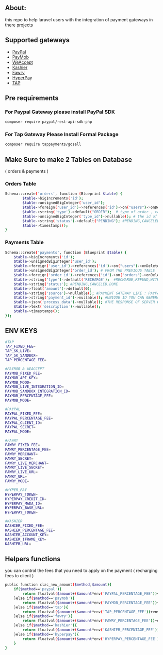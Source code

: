 ## About:

this repo to help laravel users with the integration of payment gateways in there projects

## Supported gateways

- [PayPal](https://paypal.com/)
- [PayMob](https://paymob.com/)
- [WeAccept](https://paymob.com/)
- [Kashier](https://kashier.io/)
- [Fawry](https://fawry.com/)
- [HyperPay](https://www.hyperpay.com/)
- [TAP](https://www.tap.company/)

## Pre requirements

### For Paypal Gateway please install PayPal SDK

```bash
composer require paypal/rest-api-sdk-php
```

### For Tap Gateway Please Install Formal Package

```bash
composer require tappayments/gosell
```

## Make Sure to make 2 Tables on Database 
( orders & payments )

### Orders Table

```bash
Schema::create('orders', function (Blueprint $table) {
		$table->bigIncrements('id');
		$table->unsignedBigInteger('user_id');
		$table->foreign('user_id')->references('id')->on("users")->onDelete('cascade'); 
		$table->string('type')->default("ORDER");  # type of order , can be course,product,service,etc
		$table->unsignedBigInteger('type_id')->nullable(); # the id of the type , for example : if the product id is 10 then type=product & type_id=10
		$table->string('status')->default("PENDING"); #PENDING,CANCELED,DONE
		$table->timestamps();
}
```

### Payments Table

```bash
Schema::create('payments', function (Blueprint $table) {   
    $table->bigIncrements('id');
    $table->unsignedBigInteger('user_id');
    $table->foreign('user_id')->references('id')->on("users")->onDelete('cascade');  
    $table->unsignedBigInteger('order_id'); # FROM THE PREVIOUS TABLE
    $table->foreign('order_id')->references('id')->on("orders")->onDelete('cascade'); 
    $table->string('type')->default('RECHARGE');  #RECHARGE,REFUND,WITHDRAW,..etc
    $table->string('status'); #PENDING,CANCELED,DONE
    $table->float('amount')->default(0); 
    $table->string('source')->nullable(); #PAYMENT GATEWAY LIKE : PAYPAL,KASHIER,PAYMOB,FAWRY,..etc
    $table->string('payment_id')->nullable(); #UNIQUE ID YOU CAN GENERATE ONE , SOMETIMES RETURNED FROM GATEWAY TO TRACE YOUR PAYMENT
    $table->json('process_data')->nullable(); #THE RESPONSE OF SERVER OF GATEWAY
    $table->text('description')->nullable();
    $table->timestamps();
});
```

## ENV KEYS

```bash
#TAP
TAP_FIXED_FEE=
TAP_SK_LIVE=
TAP_SK_SANDBOX=
TAP_PERCENTAGE_FEE=

#PAYMOB & WEACCEPT
PAYMOB_FIXED_FEE=
PAYMOB_API_KEY=
PAYMOB_MOOD=
PAYMOB_LIVE_INTEGRATION_ID=
PAYMOB_SANDBOX_INTEGRATION_ID=
PAYMOB_PERCENTAGE_FEE=
PAYMOB_MODE=

#PAYPAL
PAYPAL_FIXED_FEE=
PAYPAL_PERCENTAGE_FEE=
PAYPAL_CLIENT_ID=
PAYPAL_SECRET=
PAYPAL_MODE=

#FAWRY
FAWRY_FIXED_FEE=
FAWRY_PERCENTAGE_FEE=
FAWRY_MERCHANT=
FAWRY_SECRET=
FAWRY_LIVE_MERCHANT=
FAWRY_LIVE_SECRET=
FAWRY_LIVE_URL=
FAWRY_URL=
FAWRY_MODE=

#HYPER_PAY
HYPERPAY_TOKEN=
HYPERPAY_CREDIT_ID=
HYPERPAY_MADA_ID=
HYPERPAY_BASE_URL=
HYPERPAY_TOKEN=

#KASHIER
KASHIER_FIXED_FEE=
KASHIER_PERCENTAGE_FEE=
KASHIER_ACCOUNT_KEY=
KASHIER_IFRAME_KEY=
KASHIER_URL=
```

## Helpers functions

you can control the fees that you need to apply on the payment ( recharging fees to client )

```bash
public function clac_new_amount($method,$amount){
    if($method=='paypal'){
        return floatval($amount+($amount*env('PAYPAL_PERCENTAGE_FEE'))+env('PAYPAL_FIXED_FEE'));
    }else if($method=='paymob'){
        return floatval($amount+($amount*env('PAYMOB_PERCENTAGE_FEE'))+env('PAYMOB_FIXED_FEE'));
    }else if($method=='tap'){
        return floatval($amount+($amount*env('TAP_PERCENTAGE_FEE'))+env('TAP_FIXED_FEE'));
    }else if($method=='fawry'){
        return floatval($amount+($amount*env('FAWRY_PERCENTAGE_FEE'))+env('FAWRY_FIXED_FEE'));
    }else if($method=='kashier'){
        return floatval($amount+($amount*env('KASHIER_PERCENTAGE_FEE'))+env('KASHIER_FIXED_FEE'));
    }else if($method=='hyperpay'){
        return floatval($amount+($amount*env('HYPERPAY_PERCENTAGE_FEE'))+env('HYPERPAY_FIXED_FEE'));
    }
}
```
